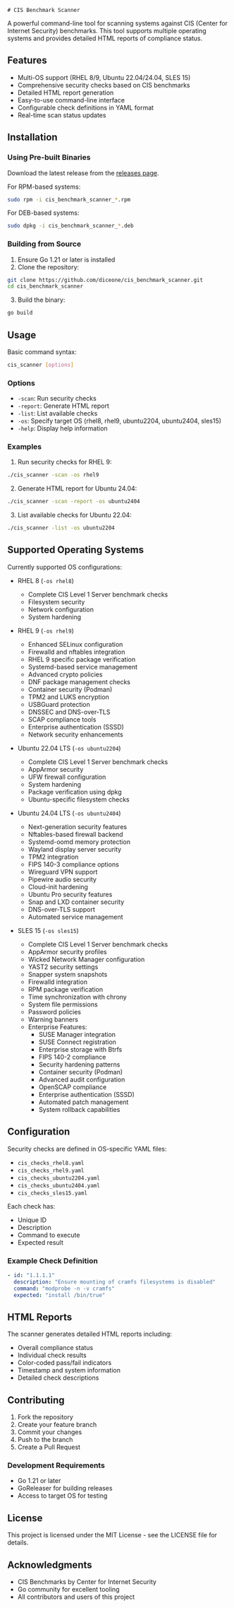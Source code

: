     # CIS Benchmark Scanner

A powerful command-line tool for scanning systems against CIS (Center for Internet Security) benchmarks. This tool supports multiple operating systems and provides detailed HTML reports of compliance status.

## Features

- Multi-OS support (RHEL 8/9, Ubuntu 22.04/24.04, SLES 15)
- Comprehensive security checks based on CIS benchmarks
- Detailed HTML report generation
- Easy-to-use command-line interface
- Configurable check definitions in YAML format
- Real-time scan status updates

## Installation

### Using Pre-built Binaries

Download the latest release from the [releases page](https://github.com/diceone/cis_benchmark_scanner/releases).

For RPM-based systems:
```bash
sudo rpm -i cis_benchmark_scanner_*.rpm
```

For DEB-based systems:
```bash
sudo dpkg -i cis_benchmark_scanner_*.deb
```

### Building from Source

1. Ensure Go 1.21 or later is installed
2. Clone the repository:
```bash
git clone https://github.com/diceone/cis_benchmark_scanner.git
cd cis_benchmark_scanner
```

3. Build the binary:
```bash
go build
```

## Usage

Basic command syntax:
```bash
cis_scanner [options]
```

### Options
- `-scan`: Run security checks
- `-report`: Generate HTML report
- `-list`: List available checks
- `-os`: Specify target OS (rhel8, rhel9, ubuntu2204, ubuntu2404, sles15)
- `-help`: Display help information

### Examples

1. Run security checks for RHEL 9:
```bash
./cis_scanner -scan -os rhel9
```

2. Generate HTML report for Ubuntu 24.04:
```bash
./cis_scanner -scan -report -os ubuntu2404
```

3. List available checks for Ubuntu 22.04:
```bash
./cis_scanner -list -os ubuntu2204
```

## Supported Operating Systems

Currently supported OS configurations:
- RHEL 8 (`-os rhel8`)
  - Complete CIS Level 1 Server benchmark checks
  - Filesystem security
  - Network configuration
  - System hardening

- RHEL 9 (`-os rhel9`)
  - Enhanced SELinux configuration
  - Firewalld and nftables integration
  - RHEL 9 specific package verification
  - Systemd-based service management
  - Advanced crypto policies
  - DNF package management checks
  - Container security (Podman)
  - TPM2 and LUKS encryption
  - USBGuard protection
  - DNSSEC and DNS-over-TLS
  - SCAP compliance tools
  - Enterprise authentication (SSSD)
  - Network security enhancements

- Ubuntu 22.04 LTS (`-os ubuntu2204`)
  - Complete CIS Level 1 Server benchmark checks
  - AppArmor security
  - UFW firewall configuration
  - System hardening
  - Package verification using dpkg
  - Ubuntu-specific filesystem checks

- Ubuntu 24.04 LTS (`-os ubuntu2404`)
  - Next-generation security features
  - Nftables-based firewall backend
  - Systemd-oomd memory protection
  - Wayland display server security
  - TPM2 integration
  - FIPS 140-3 compliance options
  - Wireguard VPN support
  - Pipewire audio security
  - Cloud-init hardening
  - Ubuntu Pro security features
  - Snap and LXD container security
  - DNS-over-TLS support
  - Automated service management

- SLES 15 (`-os sles15`)
  - Complete CIS Level 1 Server benchmark checks
  - AppArmor security profiles
  - Wicked Network Manager configuration
  - YAST2 security settings
  - Snapper system snapshots
  - Firewalld integration
  - RPM package verification
  - Time synchronization with chrony
  - System file permissions
  - Password policies
  - Warning banners
  - Enterprise Features:
    - SUSE Manager integration
    - SUSE Connect registration
    - Enterprise storage with Btrfs
    - FIPS 140-2 compliance
    - Security hardening patterns
    - Container security (Podman)
    - Advanced audit configuration
    - OpenSCAP compliance
    - Enterprise authentication (SSSD)
    - Automated patch management
    - System rollback capabilities

## Configuration

Security checks are defined in OS-specific YAML files:
- `cis_checks_rhel8.yaml`
- `cis_checks_rhel9.yaml`
- `cis_checks_ubuntu2204.yaml`
- `cis_checks_ubuntu2404.yaml`
- `cis_checks_sles15.yaml`

Each check has:
- Unique ID
- Description
- Command to execute
- Expected result

### Example Check Definition
```yaml
- id: "1.1.1.1"
  description: "Ensure mounting of cramfs filesystems is disabled"
  command: "modprobe -n -v cramfs"
  expected: "install /bin/true"
```

## HTML Reports

The scanner generates detailed HTML reports including:
- Overall compliance status
- Individual check results
- Color-coded pass/fail indicators
- Timestamp and system information
- Detailed check descriptions

## Contributing

1. Fork the repository
2. Create your feature branch
3. Commit your changes
4. Push to the branch
5. Create a Pull Request

### Development Requirements
- Go 1.21 or later
- GoReleaser for building releases
- Access to target OS for testing

## License

This project is licensed under the MIT License - see the LICENSE file for details.

## Acknowledgments

- CIS Benchmarks by Center for Internet Security
- Go community for excellent tooling
- All contributors and users of this project
